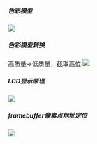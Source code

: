 ##### 色彩模型
![](https://picbed-xunxun.oss-cn-shanghai.aliyuncs.com/20220105180010.png)
<br>

##### 色彩模型转换
高质量->低质量，截取高位
![](https://picbed-xunxun.oss-cn-shanghai.aliyuncs.com/20220105180157.png)

##### LCD显示原理
![](https://picbed-xunxun.oss-cn-shanghai.aliyuncs.com/20220105220923.png)

##### framebuffer像素点地址定位
![](https://picbed-xunxun.oss-cn-shanghai.aliyuncs.com/20220105221234.png)